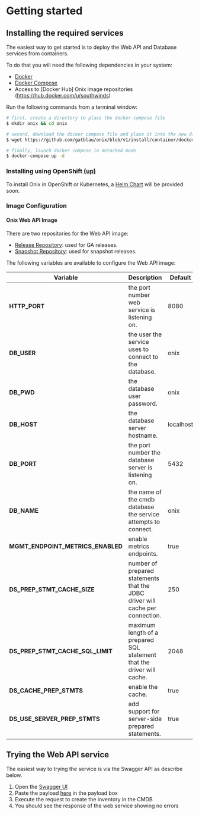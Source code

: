 # Getting started

## Installing the required services

The easiest way to get started is to deploy the Web API and Database services from containers.

To do that you will need the following dependencies in your system:

- [Docker](https://docs.docker.com/compose/install/)
- [Docker Compose](https://docs.docker.com/compose/install/)
- Access to [Docker Hub] Onix image repositories (https://hub.docker.com/u/southwinds)

Run the following commands from a terminal window:

```bash
# first, create a directory to place the docker-compose file
$ mkdir onix && cd onix

# second, download the docker compose file and place it into the new directory
$ wget https://github.com/gatblau/onix/blob/v1/install/container/docker-compose.yml

# finally, launch docker compose in detached mode
$ docker-compose up -d
```

<a name="installing-using-openshift"></a>
### Installing using OpenShift [(up)](#toc)

To install Onix in OpenShift or Kubernetes, a [Helm Chart](https://helm.sh/docs/developing_charts/) will be provided soon.


### Image Configuration

#### Onix Web API Image

There are two repositories for the Web API image:
- [Release Repository](https://hub.docker.com/r/southwinds/onixwapi): used for GA releases.
- [Snapshot Repository](https://hub.docker.com/r/southwinds/onixwapi-snapshot): used for snapshot releases.

The following variables are available to configure the Web API image:

| Variable  | Description  | Default  |
|---|---|---|
| **HTTP_PORT** | the port number web service is listening on. | 8080  |
| **DB_USER**  | the user the service uses to connect to the database.  | onix  |
| **DB_PWD**  | the database user password.  | onix  |
| **DB_HOST**  | the database server hostname.  | localhost  |
| **DB_PORT**  | the port number the database server is listening on.  | 5432  |
| **DB_NAME**  | the name of the cmdb database the service attempts to connect.  | onix  |
| **MGMT_ENDPOINT_METRICS_ENABLED** | enable metrics endpoints. | true |
| **DS_PREP_STMT_CACHE_SIZE** | number of prepared statements that the JDBC driver will cache per connection. | 250 |
| **DS_PREP_STMT_CACHE_SQL_LIMIT** | maximum length of a prepared SQL statement that the driver will cache. | 2048 | 
| **DS_CACHE_PREP_STMTS** | enable the cache. | true |
| **DS_USE_SERVER_PREP_STMTS** | add support for server-side prepared statements. | true |

## Trying the Web API service

The easiest way to trying the service is via the Swagger API as describe below.

1. Open the [Swagger UI](http://localhost:8080/swagger-ui.html#/web-api/createOrUpdateItemTreeUsingPUT)
2. Paste the payload [here](./../connectors/ansible/inventory/examples/inventory.json) in the payload box
3. Execute the request to create the inventory in the CMDB
4. You should see the response of the web service showing no errors



